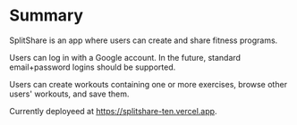 # Summary

SplitShare is an app where users can create and share fitness programs.

Users can log in with a Google account. In the future, standard email+password logins should be supported.

Users can create workouts containing one or more exercises, browse other users' workouts, and save them.

Currently deployeed at https://splitshare-ten.vercel.app.

